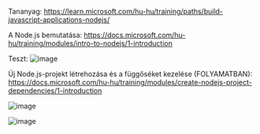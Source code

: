 Tananyag: https://learn.microsoft.com/hu-hu/training/paths/build-javascript-applications-nodejs/

A Node.js bemutatása: https://docs.microsoft.com/hu-hu/training/modules/intro-to-nodejs/1-introduction

Teszt: ![image](https://user-images.githubusercontent.com/79217871/190642873-8813de73-94dd-4b13-adda-2d3f884101cc.png)

Új Node.js-projekt létrehozása és a függőséket kezelése (FOLYAMATBAN): https://docs.microsoft.com/hu-hu/training/modules/create-nodejs-project-dependencies/1-introduction

![image](https://user-images.githubusercontent.com/79217871/190847947-2f9de0dd-b4d9-4857-b9e3-9b94f6bd35aa.png)

![image](https://user-images.githubusercontent.com/79217871/190848046-6fc58670-7773-4172-a371-2f31c4833b3b.png)
